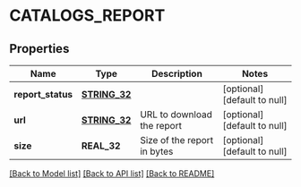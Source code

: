# CATALOGS_REPORT

## Properties
Name | Type | Description | Notes
------------ | ------------- | ------------- | -------------
**report_status** | [**STRING_32**](STRING_32.md) |  | [optional] [default to null]
**url** | [**STRING_32**](STRING_32.md) | URL to download the report | [optional] [default to null]
**size** | **REAL_32** | Size of the report in bytes | [optional] [default to null]

[[Back to Model list]](../README.md#documentation-for-models) [[Back to API list]](../README.md#documentation-for-api-endpoints) [[Back to README]](../README.md)


